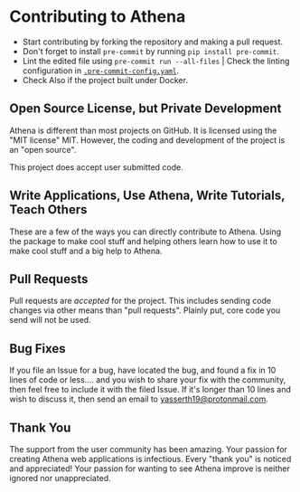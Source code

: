 # Contributing to Athena

- Start contributing by forking the repository and making a pull request.
- Don't forget to install `pre-commit` by running `pip install pre-commit`.
- Lint the edited file using `pre-commit run --all-files` | Check the linting configuration in [`.pre-commit-config.yaml`](/.pre-commit-config.yaml).
- Check Also if the project built under Docker.

## Open Source License, but Private Development

Athena is different than most projects on GitHub. It is licensed using the "MIT license" MIT. However, the coding and development of the project is an "open source".

This project does accept user submitted code.

## Write Applications, Use Athena, Write Tutorials, Teach Others

These are a few of the ways you can directly contribute to Athena. Using the package to make cool stuff and helping others learn how to use it to make cool stuff and a big help to Athena.

## Pull Requests

Pull requests are _accepted_ for the project. This includes sending code changes via other means than "pull requests". Plainly put, core code you send will not be used.

## Bug Fixes

If you file an Issue for a bug, have located the bug, and found a fix in 10 lines of code or less.... and you wish to share your fix with the community, then feel free to include it with the filed Issue. If it's longer than 10 lines and wish to discuss it, then send an email to yasserth19@protonmail.com.

## Thank You

The support from the user community has been amazing. Your passion for creating Athena web applications is infectious. Every "thank you" is noticed and appreciated! Your passion for wanting to see Athena improve is neither ignored nor unappreciated.
